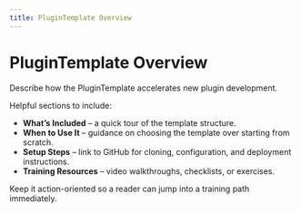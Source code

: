 ```yaml
---
title: PluginTemplate Overview
---
```


# PluginTemplate Overview

Describe how the PluginTemplate accelerates new plugin development.

Helpful sections to include:

- **What’s Included** – a quick tour of the template structure.
- **When to Use It** – guidance on choosing the template over starting from scratch.
- **Setup Steps** – link to GitHub for cloning, configuration, and deployment instructions.
- **Training Resources** – video walkthroughs, checklists, or exercises.

Keep it action-oriented so a reader can jump into a training path immediately.

